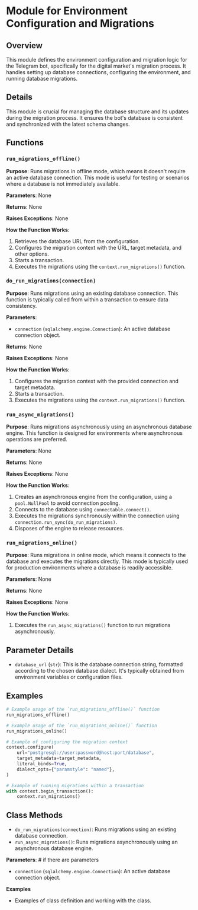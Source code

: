 # Module for Environment Configuration and Migrations

## Overview

This module defines the environment configuration and migration logic for the Telegram bot, specifically for the digital market's migration process. It handles setting up database connections, configuring the environment, and running database migrations.

## Details

This module is crucial for managing the database structure and its updates during the migration process. It ensures the bot's database is consistent and synchronized with the latest schema changes.

## Functions

### `run_migrations_offline()`

**Purpose**: Runs migrations in offline mode, which means it doesn't require an active database connection. This mode is useful for testing or scenarios where a database is not immediately available.

**Parameters**: None

**Returns**: None

**Raises Exceptions**: None

**How the Function Works**:

1. Retrieves the database URL from the configuration.
2. Configures the migration context with the URL, target metadata, and other options.
3. Starts a transaction.
4. Executes the migrations using the `context.run_migrations()` function.

### `do_run_migrations(connection)`

**Purpose**: Runs migrations using an existing database connection. This function is typically called from within a transaction to ensure data consistency.

**Parameters**:

- `connection` (`sqlalchemy.engine.Connection`): An active database connection object.

**Returns**: None

**Raises Exceptions**: None

**How the Function Works**:

1. Configures the migration context with the provided connection and target metadata.
2. Starts a transaction.
3. Executes the migrations using the `context.run_migrations()` function.

### `run_async_migrations()`

**Purpose**: Runs migrations asynchronously using an asynchronous database engine. This function is designed for environments where asynchronous operations are preferred.

**Parameters**: None

**Returns**: None

**Raises Exceptions**: None

**How the Function Works**:

1. Creates an asynchronous engine from the configuration, using a `pool.NullPool` to avoid connection pooling.
2. Connects to the database using `connectable.connect()`.
3. Executes the migrations synchronously within the connection using `connection.run_sync(do_run_migrations)`.
4. Disposes of the engine to release resources.

### `run_migrations_online()`

**Purpose**: Runs migrations in online mode, which means it connects to the database and executes the migrations directly. This mode is typically used for production environments where a database is readily accessible.

**Parameters**: None

**Returns**: None

**Raises Exceptions**: None

**How the Function Works**:

1. Executes the `run_async_migrations()` function to run migrations asynchronously.

## Parameter Details

- `database_url` (`str`): This is the database connection string, formatted according to the chosen database dialect. It's typically obtained from environment variables or configuration files.

## Examples

```python
# Example usage of the `run_migrations_offline()` function
run_migrations_offline()

# Example usage of the `run_migrations_online()` function
run_migrations_online()

# Example of configuring the migration context
context.configure(
    url="postgresql://user:password@host:port/database",
    target_metadata=target_metadata,
    literal_binds=True,
    dialect_opts={"paramstyle": "named"},
)

# Example of running migrations within a transaction
with context.begin_transaction():
    context.run_migrations()
```

## Class Methods

- `do_run_migrations(connection)`: Runs migrations using an existing database connection. 
- `run_async_migrations()`: Runs migrations asynchronously using an asynchronous database engine. 

**Parameters**: # if there are parameters
- `connection` (`sqlalchemy.engine.Connection`): An active database connection object.

**Examples**
- Examples of class definition and working with the class.